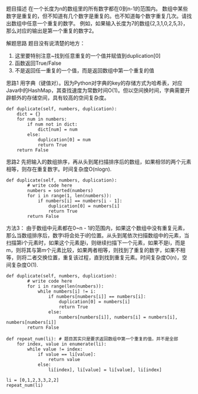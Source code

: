 题目描述
在一个长度为n的数组里的所有数字都在0到n-1的范围内。 数组中某些数字是重复的，但不知道有几个数字是重复的。也不知道每个数字重复几次。请找出数组中任意一个重复的数字。 例如，如果输入长度为7的数组{2,3,1,0,2,5,3}，那么对应的输出是第一个重复的数字2。

解题思路
题目没有说清楚的地方： 
1. 这里要特别注意~找到任意重复的一个值并赋值到duplication[0] 
2. 函数返回True/False 
3. 不是返回任一重复的一个值，而是返回数组中第一个重复的值

思路1
用字典（键值对）。因为Python对字典的key的存储方式为哈希表，对应Java中的HashMap，其查找速度为常数时间O(1)。但以空间换时间，字典需要开辟额外的存储空间，具有较高的空间复杂度。
```
def duplicate(self, numbers, duplication):
    dict = {}
    for num in numbers:
        if num not in dict:
            dict[num] = num
        else:
            duplication[0] = num
            return True
    return False
```

思路2
先把输入的数组排序，再从头到尾扫描排序后的数组，如果相邻的两个元素相等，则存在重复数字。时间复杂度O(nlogn).
```
def duplicate(self, numbers, duplication):
        # write code here
        numbers = sorted(numbers)
        for i in range(1, len(numbers)):
            if numbers[i] == numbers[i - 1]:
                duplication[0] = numbers[i]
                return True
        return False
```

方法3：
由于数组中元素都在0~n - 1的范围内，如果这个数组中没有重复元素，那么当数组排序后，数字i将会处于i的位置。从头到尾依次扫描数组中的元素，当扫描第i个元素时，如果这个元素是i，则继续扫描下一个元素，如果不是i，而是m，则将其与第m个元素比较，如果两者相等，则找到了重复的数字，如果不相等，则将二者交换位置，重复该过程，直到找到重复元素。时间复杂度O(n)，空间复杂度O(1).
```
def duplicate(self, numbers, duplication):
        # write code here
        for i in range(len(numbers)):
            while numbers[i] != i:
                if numbers[numbers[i]] == numbers[i]:
                    duplication[0] = numbers[i]
                    return True
                else:
                    numbers[numbers[i]], numbers[i] = numbers[i], numbers[numbers[i]]
        return False
        
def repeat_num(li): # 题目其实只是要求返回数组中第一个重复的值，并不是全部
    for index, value in enumerate(li):
        while value != index:
            if value == li[value]:
                return value
            else:
                li[index], li[value] = li[value], li[index]
            
li = [0,1,2,3,3,2,2]
repeat_num(li)
```
